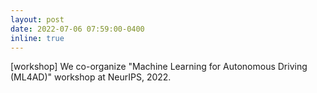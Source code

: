 ```yaml
---
layout: post
date: 2022-07-06 07:59:00-0400
inline: true
---
```


[workshop] We co-organize "Machine Learning for Autonomous Driving (ML4AD)" workshop at NeurIPS, 2022.
